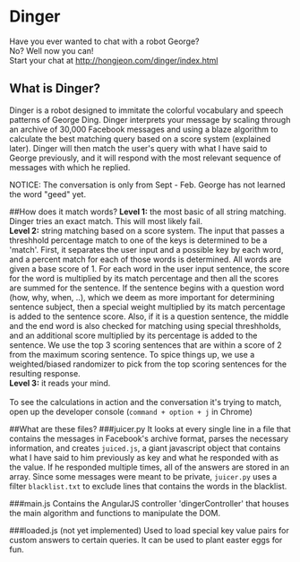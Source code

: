 Dinger
======
Have you ever wanted to chat with a robot George? <br>
No? Well now you can! <br> 
Start your chat at http://hongjeon.com/dinger/index.html
 
## What is Dinger?
Dinger is a robot designed to immitate the colorful vocabulary and speech patterns of George Ding. Dinger interprets your message by scaling through an archive of 30,000 Facebook messages and using a blaze algorithm to calculate the best matching query based on a score system (explained later). Dinger will then match the user's query with what I have said to George previously, and it will respond with the most relevant sequence of messages with which he replied. <br>

NOTICE: The conversation is only from Sept - Feb. George has not learned the word "geed" yet.

##How does it match words?
**Level 1:** the most basic of all string matching. Dinger tries an exact match. This will most likely fail.  <br>
**Level 2:** string matching based on a score system. The input that passes a threshhold percentage match to one of the keys is determined to be a 'match'. First, it separates the user input and a possible key by each word, and a percent match for each of those words is determined. All words are given a base score of 1. For each word in the user input sentence, the score for the word is multiplied by its match percentage and then all the scores are summed for the sentence. If the sentence begins with a question word (how, why, when, ..), which we deem as more important for determining sentence subject, then a special weight multiplied by its match percentage is added to the sentence score. Also, if it is a question sentence, the middle and the end word is also checked for matching using special threshholds, and an additional score multiplied by its percentage is added to the sentence. We use the top 3 scoring sentences that are within a score of 2 from the maximum scoring sentence. To spice things up, we use a weighted/biased randomizer to pick from the top scoring sentences for the resulting response.<br>
**Level 3:** it reads your mind. <br><br>To see the calculations in action and the conversation it's trying to match, open up the developer console (`command + option + j` in Chrome)

##What are these files?
###juicer.py
It looks at every single line in a file that contains the messages in Facebook's archive format, parses the necessary information, and creates `juiced.js`, a giant javascript object that contains what I have said to him previously as key and what he responded with as the value. If he responded multiple times, all of the answers are stored in an array. Since some messages were meant to be private, `juicer.py` uses a filter `blacklist.txt` to exclude lines that contains the words in the blacklist. 

###main.js
Contains the AngularJS controller 'dingerController' that houses the main algorithm and functions to manipulate the DOM. 

###loaded.js (not yet implemented)
Used to load special key value pairs for custom answers to certain queries. It can be used to plant easter eggs for fun.
 
